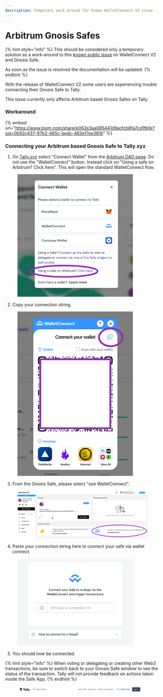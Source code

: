 ```yaml
---
description: Temporary work around for known WalletConnect V2 issue
---
```


# Arbitrum Gnosis Safes



{% hint style="info" %}
This should be considered only a temporary solution as a work-around to this [known public issue](https://github.com/wagmi-dev/references/issues/385) on WalletConnect V2 and Gnosis Safe.

As soon as the issue is resolved the documentation will be updated.&#x20;
{% endhint %}

With the release of WalletConnect V2 some users are experiencing trouble connecting their Gnosis Safe to Tally.&#x20;

This issue currently only affects Arbitrum based Gnosis Safes on Tally.&#x20;

### Workaround

{% embed url="https://www.loom.com/share/e062e3aa085441d9acfcb6fa7cd1fb1e?sid=0b92c437-97b2-465c-bedc-483e17ee381b" %}

### Connecting your Arbitrum based Gnosis Safe to Tally.xyz

1. On [Tally.xyz](https://www.tally.xyz) select "Connect Wallet" from the [Arbitrum DAO page](https://www.tally.xyz/gov/arbitrum). Do not use the "WalletConnect" button. Instead click on "Using a safe on Arbitrum? Click here". This will open the standard WalletConnect flow.&#x20;

<figure><img src="../../.gitbook/assets/Screenshot 2023-07-05 at 7.44.05 PM.png" alt="" width="375"><figcaption></figcaption></figure>

2. Copy your connection string.

<figure><img src="../../.gitbook/assets/Screenshot 2023-07-05 at 7.54.02 PM.png" alt="" width="375"><figcaption></figcaption></figure>

3. From the Gnosis Safe, please select "use WalletConnect".

<figure><img src="../../.gitbook/assets/Screenshot 2023-07-05 at 7.42.55 PM.png" alt=""><figcaption></figcaption></figure>

4. Paste your connection string here to connect your safe via wallet connect.&#x20;

<figure><img src="../../.gitbook/assets/Screenshot 2023-07-05 at 7.51.16 PM.png" alt="" width="375"><figcaption></figcaption></figure>

5. You should now be connected.&#x20;

{% hint style="info" %}
When voting or delegating or creating other Web3 transactions, be sure to switch back to your Gnosis Safe window to see the status of the transaction. Tally will not provide feedback on actions taken inside the Safe App.&#x20;
{% endhint %}

<figure><img src="../../.gitbook/assets/Screenshot 2023-07-05 at 7.56.44 PM.png" alt=""><figcaption></figcaption></figure>
